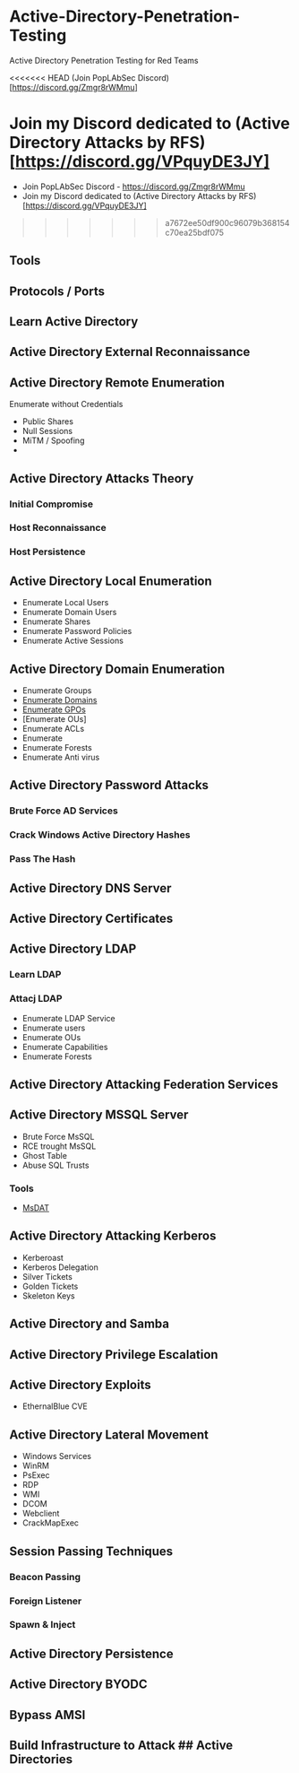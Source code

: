 # Active-Directory-Penetration-Testing
Active Directory Penetration Testing for Red Teams

<<<<<<< HEAD
(Join PopLAbSec Discord)[https://discord.gg/Zmgr8rWMmu]

Join my Discord dedicated to (Active Directory Attacks by RFS)[https://discord.gg/VPquyDE3JY]
=======
- Join PopLAbSec Discord - https://discord.gg/Zmgr8rWMmu
- Join my Discord dedicated to (Active Directory Attacks by RFS)[https://discord.gg/VPquyDE3JY]
>>>>>>> a7672ee50df900c96079b368154c70ea25bdf075

## Tools


## Protocols / Ports

## Learn Active Directory


## Active Directory External Reconnaissance

## Active Directory Remote Enumeration
Enumerate without Credentials
- Public Shares
- Null Sessions
- MiTM / Spoofing
- 


## Active Directory Attacks Theory

### Initial Compromise
### Host Reconnaissance
### Host Persistence
### 



## Active Directory Local Enumeration
- Enumerate Local Users
- Enumerate Domain Users
- Enumerate Shares
- Enumerate Password Policies
- Enumerate Active Sessions

## Active Directory Domain Enumeration
- Enumerate Groups
- [Enumerate Domains](https://www.poplabsec.com/active-directory-enumerate-domains/)
- [Enumerate GPOs](https://www.poplabsec.com/active-directory-enumerate-group-policy-objects/) 
- [Enumerate OUs]
- Enumerate ACLs
- Enumerate 
- Enumerate Forests
- Enumerate Anti virus


## Active Directory Password Attacks
### Brute Force AD Services
### Crack Windows Active Directory Hashes
### Pass The Hash



## Active Directory DNS Server


## Active Directory Certificates

## Active Directory LDAP

### Learn LDAP

### Attacj LDAP
- Enumerate LDAP Service
- Enumerate users
- Enumerate OUs
- Enumerate Capabilities
- Enumerate Forests



## Active Directory Attacking Federation Services
## Active Directory MSSQL Server
- Brute Force MsSQL
- RCE trought MsSQL
- Ghost Table
- Abuse SQL Trusts

### Tools

- [MsDAT](https://github.com/quentinhardy/msdat) 


## Active Directory Attacking Kerberos
- Kerberoast
- Kerberos Delegation
- Silver Tickets
- Golden Tickets
- Skeleton Keys


## Active Directory and Samba


## Active Directory Privilege Escalation
## Active Directory Exploits
- EthernalBlue CVE
## Active Directory Lateral Movement

- Windows Services
- WinRM
- PsExec
- RDP
- WMI
- DCOM
- Webclient
- CrackMapExec

## Session Passing Techniques

### Beacon Passing
### Foreign Listener
### Spawn & Inject

## Active Directory Persistence 

## Active Directory BYODC
## Bypass AMSI
## Build Infrastructure to Attack ## Active Directories
